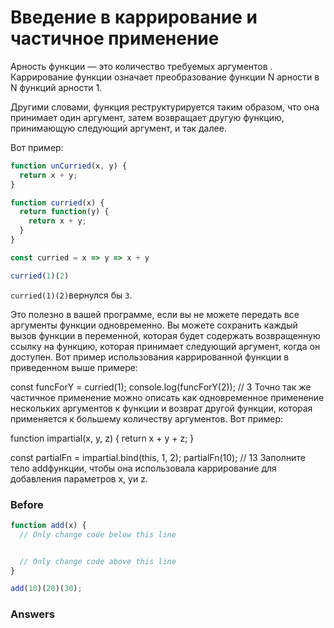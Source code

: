 # Введение в каррирование и частичное применение
Арность функции — это количество требуемых аргументов . Каррирование функции означает преобразование функции N арности в N функций арности 1.

Другими словами, функция реструктурируется таким образом, что она принимает один аргумент, затем возвращает другую функцию, принимающую следующий аргумент, и так далее.

Вот пример:
```javascript
function unCurried(x, y) {
  return x + y;
}

function curried(x) {
  return function(y) {
    return x + y;
  }
}

const curried = x => y => x + y

curried(1)(2)
```
`curried(1)(2)`вернулся бы `3`.

Это полезно в вашей программе, если вы не можете передать все аргументы функции одновременно. Вы можете сохранить каждый вызов функции в переменной, которая будет содержать возвращенную ссылку на функцию, которая принимает следующий аргумент, когда он доступен. Вот пример использования каррированной функции в приведенном выше примере:

const funcForY = curried(1);
console.log(funcForY(2)); // 3
Точно так же частичное применение можно описать как одновременное применение нескольких аргументов к функции и возврат другой функции, которая применяется к большему количеству аргументов. Вот пример:

function impartial(x, y, z) {
  return x + y + z;
}

const partialFn = impartial.bind(this, 1, 2);
partialFn(10); // 13
Заполните тело addфункции, чтобы она использовала каррирование для добавления параметров x, yи z.

### Before
```javascript
function add(x) {
  // Only change code below this line


  // Only change code above this line
}

add(10)(20)(30);
```
### Answers
```javascript

```
